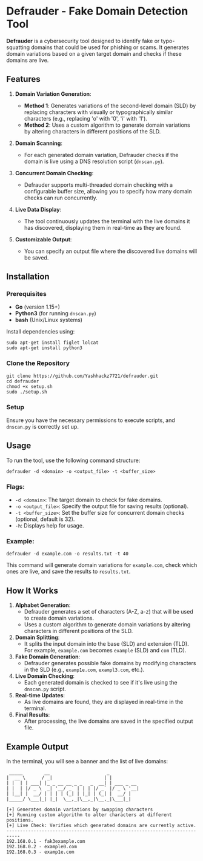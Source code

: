 # Defrauder - Fake Domain Detection Tool


**Defrauder** is a cybersecurity tool designed to identify fake or typo-squatting domains that could be used for phishing or scams. It generates domain variations based on a given target domain and checks if these domains are live.

## Features

1. **Domain Variation Generation**:
   - **Method 1**: Generates variations of the second-level domain (SLD) by replacing characters with visually or typographically similar characters (e.g., replacing 'o' with '0', 'i' with '1').
   - **Method 2**: Uses a custom algorithm to generate domain variations by altering characters in different positions of the SLD.

2. **Domain Scanning**:
   - For each generated domain variation, Defrauder checks if the domain is live using a DNS resolution script (`dnscan.py`).

3. **Concurrent Domain Checking**:
   - Defrauder supports multi-threaded domain checking with a configurable buffer size, allowing you to specify how many domain checks can run concurrently.

4. **Live Data Display**:
   - The tool continuously updates the terminal with the live domains it has discovered, displaying them in real-time as they are found.

5. **Customizable Output**:
   - You can specify an output file where the discovered live domains will be saved.

## Installation

### Prerequisites

- **Go** (version 1.15+)
- **Python3** (for running `dnscan.py`)
- **bash** (Unix/Linux systems)

Install dependencies using:

```
sudo apt-get install figlet lolcat
sudo apt-get install python3
```

### Clone the Repository

```
git clone https://github.com/Yashhackz7721/defrauder.git
cd defrauder
chmod +x setup.sh
sudo ./setup.sh
```

### Setup

Ensure you have the necessary permissions to execute scripts, and `dnscan.py` is correctly set up.

## Usage

To run the tool, use the following command structure:

```
defrauder -d <domain> -o <output_file> -t <buffer_size>
```

### Flags:

- `-d <domain>`: The target domain to check for fake domains.
- `-o <output_file>`: Specify the output file for saving results (optional).
- `-t <buffer_size>`: Set the buffer size for concurrent domain checks (optional, default is 32).
- `-h`: Displays help for usage.

### Example:

```
defrauder -d example.com -o results.txt -t 40
```

This command will generate domain variations for `example.com`, check which ones are live, and save the results to `results.txt`.

## How It Works

1. **Alphabet Generation**:
   - Defrauder generates a set of characters (A-Z, a-z) that will be used to create domain variations.
   - Uses a custom algorithm to generate domain variations by altering characters in different positions of the SLD.
2. **Domain Splitting**:
   - It splits the input domain into the base (SLD) and extension (TLD). For example, `example.com` becomes `example` (SLD) and `com` (TLD).
3. **Fake Domain Generation**:
   - Defrauder generates possible fake domains by modifying characters in the SLD (e.g., `examp1e.com`, `exampl3.com`, etc.).
4. **Live Domain Checking**:
   - Each generated domain is checked to see if it's live using the `dnscan.py` script.
5. **Real-time Updates**:
   - As live domains are found, they are displayed in real-time in the terminal.
6. **Final Results**:
   - After processing, the live domains are saved in the specified output file.

## Example Output

In the terminal, you will see a banner and the list of live domains:

```
 _____        __                     _
|  __ \      / _|                   | |
| |  | | ___| |_ _ __ __ _ _   _  __| | ___ _ __
| |  | |/ _ \  _| '__/ _` | | | |/ _` |/ _ \ '__|
| |__| |  __/ | | | | (_| | |_| | (_| |  __/ |
|_____/ \___|_| |_|  \__,_|\__,_|\__,_|\___|_|

[+] Generates domain variations by swapping characters
[+] Running custom algorithm to alter characters at different positions.
[+] Live Check: Verifies which generated domains are currently active.
---------------------------------------------------------------------------
192.168.0.1 - fak3example.com
192.168.0.2 - example0.com
192.168.0.3 - examp1e.com
```


